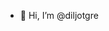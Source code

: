 - 👋 Hi, I’m @diljotgre 
<!---
diljotgre/diljotgre is a ✨ special ✨ repository because its `README.md` (this file) appears on your GitHub profile.
You can click the Preview link to take a look at your changes.
--->
